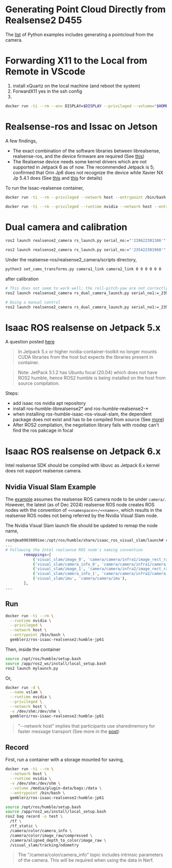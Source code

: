 # Generating Point Cloud Directly from Realsense2 D455
The [list](https://dev.intelrealsense.com/docs/python2) of Python examples includes generating a pointcloud from the camera.

# Forwarding X11 to the Local from Remote in VScode
1. install xQuartz on the local machine (and reboot the system)
2. ForwardX11 yes in the ssh config
3. 

```bash
docker run -ti --rm --env DISPLAY=$DISPLAY --privileged --volume="$HOME/.Xauthority:/root/.Xauthority:rw" -v /tmp/.X11-unix:/tmp/.X11-unix -v /dev:/dev --entrypoint /bin/bash --network host gemblerz/ros-realsense2:humble
```

# Realsense-ros and Issac on Jetson
A few findings,
- The exact combination of the software libraries between librealsense, realsense-ros, and the device firmware are required (See [this](https://nvidia-isaac-ros.github.io/getting_started/hardware_setup/sensors/realsense_setup.html))
- The Realsense device needs some kernel drivers which are not supported in Jetpack 6 as of now. The recommended Jetpack is 5; confirmed that Orin Jp6 does not recognize the device while Xavier NX Jp 5.4.1 does (See [this](https://support.intelrealsense.com/hc/en-us/community/posts/31576776977427-cannot-connect-D455-on-jetson-agx-orin?page=1#community_comment_31577939626771) and [this](https://github.com/IntelRealSense/realsense_mipi_platform_driver) for details)

To run the Issac-realsense container,

```bash
docker run -ti --rm --privileged --network host --entrypoint /bin/bash -v /dev:/dev gemblerz/ros-issac-realsense2:humble
```

```bash
docker run -ti --rm --privileged --runtime nvidia --network host --entrypoint /bin/bash gemblerz/ros-issac-realsense2:humble
```

# Dual camera and calibration

```bash
ros2 launch realsense2_camera rs_launch.py serial_no:="'239622301386'" camera_name:='camera1' camera_namespace:='camera1' pointcloud.enable:=true rgb_camera.color_profile:=1280x720x15 depth_module.depth_profile:=848x480x15

ros2 launch realsense2_camera rs_launch.py serial_no:="'235422301960'" camera_name:='camera2' camera_namespace:='camera2' pointcloud.enable:=true rgb_camera.color_profile:=1280x720x15 depth_module.depth_profile:=848x480x15
```

Under the realsense-ros/realsense2_camera/scripts directory,
```bash
python3 set_cams_transforms.py camera1_link camera2_link 0 0 0 0 0 0
```

after calibration
```bash
# This does not seem to work well; the roll-pitch-yaw are not correctly transformed into the space
ros2 launch realsense2_camera rs_dual_camera_launch.py serial_no1:=_239622301386 serial_no2:=_235422301960 tf.translation.x:=0.18 tf.translation.y:=0.42 tf.translation.z:=0.0 tf.rotation.yaw:=-30.95 tf.rotation.pitch:=4.02 tf.rotation.roll:=4.8

# Doing a manual control
ros2 launch realsense2_camera rs_dual_camera_launch.py serial_no1:=_239622301386 serial_no2:=_235422301960 tf.translation.x:=0.18 tf.translation.y:=0.42 tf.translation.z:=0.0 tf.rotation.x:=0.04968284420351226 tf.rotation.y:=0.02260643738575159 tf.rotation.z:=-0.26783531644319325 tf.rotation.w:=0.9619172559250345
```

# Isaac ROS realsense on Jetpack 5.x
A question posted [here](https://forums.developer.nvidia.com/t/realsense-d455-with-ros-humble-isaac-ros-realsense/312672)

> In Jetpack 5.x or higher nvidia-container-toolkit no longer mounts CUDA libraries from the host but expects the libraries present in container.

> Note: JetPack 5.1.2 has Ubuntu focal (20.04) which does not have ROS2 humble, hence ROS2 humble is being installed on the host from source compilation. 

Steps:
- add isaac ros nvidia apt repository
- install ros-humble-librealsense2* and ros-humble-realsense2-*
- when installing ros-humble-isaac-ros-visual-slam, the dependent package does not exist and has to be compiled from source (See [more](https://forums.developer.nvidia.com/t/apt-install-ros-humble-negotiated-error/274317))
- After ROS2 compilation, the negotiation library fails with rosdep can't find the ros pakcage in focal

# Isaac ROS realsense on Jetpack 6.x
Intel realsense SDK should be compiled with libuvc as Jetpack 6.x kernel does not support realsense camera.

## Nvidia Visual Slam Example
The [example](https://nvidia-isaac-ros.github.io/concepts/visual_slam/cuvslam/tutorial_realsense.html) assumes the realsense ROS camera node to be under `camera/`. However, the latest (as of Dec 2024) realsense ROS node creates ROS nodes with the convention of `<<namespace>>/<<name>>`, which results in the realsense ROS nodes not being referred by the Nvidia Visual Slam node.

The Nvidia Visual Slam launch file should be updated to remap the node name,
```bash
root@ea09038091ee:/opt/ros/humble/share/isaac_ros_visual_slam/launch# cat isaac_ros_visual_slam_realsense.launch.py 
...
# Following the Intel realsense ROS node's naming convention
        remappings=[
            ('visual_slam/image_0', 'camera/camera/infra1/image_rect_raw'),
            ('visual_slam/camera_info_0', 'camera/camera/infra1/camera_info'),
            ('visual_slam/image_1', 'camera/camera/infra2/image_rect_raw'),
            ('visual_slam/camera_info_1', 'camera/camera/infra2/camera_info'),
            ('visual_slam/imu', 'camera/camera/imu'),
        ],
...
```

## Run
```bash
docker run -ti --rm \
  --runtime nvidia \
  --privileged \
  --network host \
  --entrypoint /bin/bash \
  gemblerz/ros-isaac-realsense2:humble-jp61
```

Then, inside the container
```bash
source /opt/ros/humble/setup.bash
source /app/ros2_ws/install/local_setup.bash
ros2 launch mylaunch.py
```

Or,
```bash
docker run -d \
  --name vslam \
  --runtime nvidia \
  --privileged \
  --network host \
  -v /dev/shm:/dev/shm \
  gemblerz/ros-isaac-realsense2:humble-jp61
```

> "--network host" implies that participants use sharedmemory for faster message transport (See more in the [post](https://stackoverflow.com/questions/65900201/troubles-communicating-with-ros2-node-in-docker-container))

## Record

First, run a container with a storage mounted for saving,
```bash
docker run -ti --rm \
  --network host \
  --runtime nvidia \
  -v /dev/shm:/dev/shm \
  --volume /media/plugin-data/bags:/data \
  --entrypoint /bin/bash \
  gemblerz/ros-isaac-realsense2:humble-jp61
```

```bash
source /opt/ros/humble/setup.bash
source /app/ros2_ws/install/local_setup.bash
ros2 bag record -o test \
  /tf \
  /tf_static \
  /camera/color/camera_info \
  /camera/color/image_raw/compressed \
  /camera/aligned_depth_to_color/image_raw \
  /visual_slam/tracking/odometry
```

> The "/camera/color/camera_info" topic includes intrinsic parameters of the camera. This will be required when using the data in Nerf.